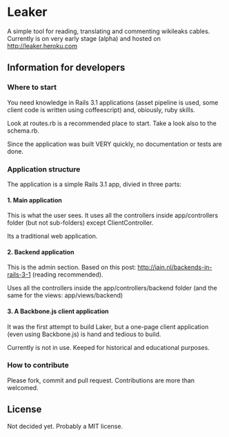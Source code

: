 # Leaker

A simple tool for reading, translating and commenting wikileaks cables.
Currently is on very early stage (alpha) and hosted on
http://leaker.heroku.com


## Information for developers

### Where to start

You need knowledge in Rails 3.1 applications (asset pipeline is used,
some client code is written using coffeescript) and, obiously,
ruby skills.

Look at routes.rb is a recommended place to start. Take a look also
to the schema.rb.

Since the application was built VERY quickly, no documentation or
tests are done.

### Application structure

The application is a simple Rails 3.1 app, divied in three parts:

#### 1. Main application

This is what the user sees. It uses all the controllers inside
app/controllers folder (but not sub-folders) except ClientController.

Its a traditional web application.

#### 2. Backend application

This is the admin section. Based on this post: http://iain.nl/backends-in-rails-3-1 (reading recommended).

Uses all the controllers inside the app/controllers/backend folder
(and the same for the views: app/views/backend)

#### 3. A Backbone.js client application

It was the first attempt to build Laker, but a one-page client application (even using Backbone.js) is hand and tedious to build.

Currently is not in use. Keeped for historical and educational purposes.

### How to contribute

Please fork, commit and pull request. Contributions are more than welcomed.


## License

Not decided yet. Probably a MIT license.

